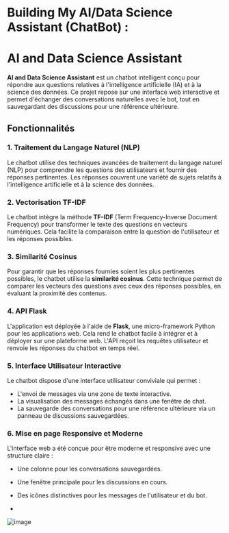 # Building My  AI/Data Science Assistant (ChatBot) :

# AI and Data Science Assistant

**AI and Data Science Assistant** est un chatbot intelligent conçu pour répondre aux questions relatives à l'intelligence artificielle (IA) et à la science des données. Ce projet repose sur une interface web interactive et permet d'échanger des conversations naturelles avec le bot, tout en sauvegardant des discussions pour une référence ultérieure.

## Fonctionnalités

### 1. **Traitement du Langage Naturel (NLP)**
Le chatbot utilise des techniques avancées de traitement du langage naturel (NLP) pour comprendre les questions des utilisateurs et fournir des réponses pertinentes. Les réponses couvrent une variété de sujets relatifs à l'intelligence artificielle et à la science des données.

### 2. **Vectorisation TF-IDF**
Le chatbot intègre la méthode **TF-IDF** (Term Frequency-Inverse Document Frequency) pour transformer le texte des questions en vecteurs numériques. Cela facilite la comparaison entre la question de l'utilisateur et les réponses possibles.

### 3. **Similarité Cosinus**
Pour garantir que les réponses fournies soient les plus pertinentes possibles, le chatbot utilise la **similarité cosinus**. Cette technique permet de comparer les vecteurs des questions avec ceux des réponses possibles, en évaluant la proximité des contenus.

### 4. **API Flask**
L'application est déployée à l'aide de **Flask**, une micro-framework Python pour les applications web. Cela rend le chatbot facile à intégrer et à déployer sur une plateforme web. L'API reçoit les requêtes utilisateur et renvoie les réponses du chatbot en temps réel.

### 5. **Interface Utilisateur Interactive**
Le chatbot dispose d'une interface utilisateur conviviale qui permet :
- L'envoi de messages via une zone de texte interactive.
- La visualisation des messages échangés dans une fenêtre de chat.
- La sauvegarde des conversations pour une référence ultérieure via un panneau de discussions sauvegardées.

### 6. **Mise en page Responsive et Moderne**
L'interface web a été conçue pour être moderne et responsive avec une structure claire :
- Une colonne pour les conversations sauvegardées.
- Une fenêtre principale pour les discussions en cours.
- Des icônes distinctives pour les messages de l'utilisateur et du bot.

- 
![image](https://github.com/user-attachments/assets/840fdf08-6ae9-4a2e-ab08-cb0244418081)
